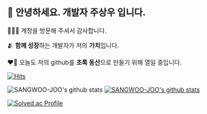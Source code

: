 
****👋**** 안녕하세요. 개발자 **주상우** 입니다. 
---
🙇🏻‍♂️ 계정을 방문해 주셔서 감사합니다. 

🫂 **함께 성장**하는 개발자가 저의 **가치**입니다.

❤️‍🔥 오늘도 저의 github를  **초록 동산**으로 만들기 위해 열일 중입니다.


[![Hits](https://hits.seeyoufarm.com/api/count/incr/badge.svg?url=https%3A%2F%2Fgithub.com%2FSANGWOO-JOO&count_bg=%2379C83D&title_bg=%23555555&icon=&icon_color=%23E7E7E7&title=hits&edge_flat=false)](https://hits.seeyoufarm.com) 
<br>

![SANGWOO-JOO's github stats](https://github-readme-stats.vercel.app/api?username=SANGWOO-JOO&show_icons=true)
[![SANGWOO-JOO's github stats](https://github-readme-stats.vercel.app/api/top-langs/?username=SANGWOO-JOO&show_icons=true&hide_border=true&title_color=004386&icon_color=004386&layout=compact)](https://github.com/SANGWOO-JOO)

[![Solved.ac Profile](http://mazassumnida.wtf/api/generate_badge?boj=swpeter)](https://solved.ac/swpeter)
